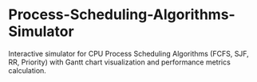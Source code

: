 # Process-Scheduling-Algorithms-Simulator
Interactive simulator for CPU Process Scheduling Algorithms (FCFS, SJF, RR, Priority) with Gantt chart visualization and performance metrics calculation.
